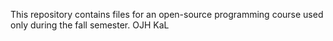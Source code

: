 This repository contains files for an open-source programming course used only during the fall semester.
OJH KaL
